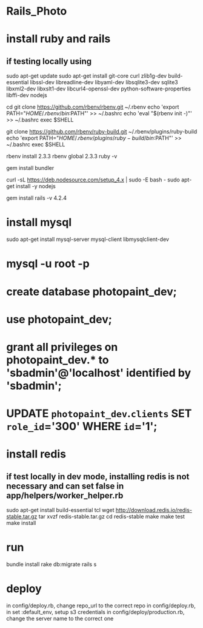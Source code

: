 # Rails_Photo

# install ruby and rails
## if testing locally using 
sudo apt-get update
sudo apt-get install git-core curl zlib1g-dev build-essential libssl-dev libreadline-dev libyaml-dev libsqlite3-dev sqlite3 libxml2-dev libxslt1-dev libcurl4-openssl-dev python-software-properties libffi-dev nodejs

cd
git clone https://github.com/rbenv/rbenv.git ~/.rbenv
echo 'export PATH="$HOME/.rbenv/bin:$PATH"' >> ~/.bashrc
echo 'eval "$(rbenv init -)"' >> ~/.bashrc
exec $SHELL

git clone https://github.com/rbenv/ruby-build.git ~/.rbenv/plugins/ruby-build
echo 'export PATH="$HOME/.rbenv/plugins/ruby-build/bin:$PATH"' >> ~/.bashrc
exec $SHELL

rbenv install 2.3.3
rbenv global 2.3.3
ruby -v

gem install bundler

curl -sL https://deb.nodesource.com/setup_4.x | sudo -E bash -
sudo apt-get install -y nodejs

gem install rails -v 4.2.4

# install mysql
sudo apt-get install mysql-server mysql-client libmysqlclient-dev
# mysql -u root -p
# create database photopaint_dev;
# use photopaint_dev;
# grant all privileges on photopaint_dev.* to 'sbadmin'@'localhost' identified by 'sbadmin';
# UPDATE `photopaint_dev`.`clients` SET `role_id`='300' WHERE `id`='1';

# install redis
## if test locally in dev mode, installing redis is not necessary and can set false in app/helpers/worker_helper.rb
sudo apt-get install build-essential tcl
wget http://download.redis.io/redis-stable.tar.gz
tar xvzf redis-stable.tar.gz
cd redis-stable
make
make test
make install

# run
bundle install
rake db:migrate
rails s

# deploy
in config/deploy.rb, change repo_url to the correct repo
in config/deploy.rb, in set :default_env, setup s3 credentials
in config/deploy/production.rb, change the server name to the correct one
